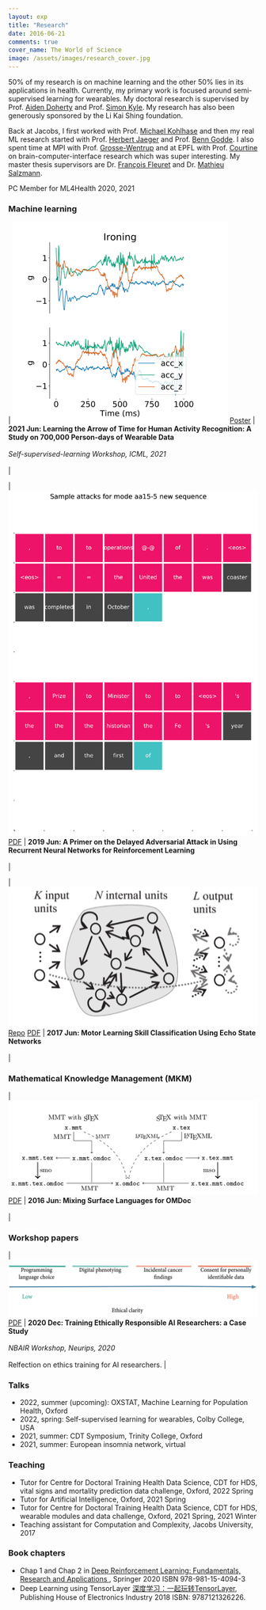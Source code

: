 ```yaml
---
layout: exp
title: "Research"
date: 2016-06-21
comments: true
cover_name: The World of Science
image: /assets/images/research_cover.jpg
---
```

50% of my research is on machine learning and the other 50% lies in its applications in health. Currently, my primary work is focused around semi-supervised learning for wearables. My doctoral research is supervised by Prof. [Aiden Doherty](https://www.ndph.ox.ac.uk/team/aiden-doherty) and Prof. [Simon Kyle](https://www.ndcn.ox.ac.uk/team/simon-kyle). My research has also been generously sponsored by the Li Kai Shing foundation.

Back at Jacobs, I first worked with Prof. [Michael Kohlhase](https://kwarc.info/people/mkohlhase/) and then my real ML research started with Prof. [Herbert Jaeger](http://minds.jacobs-university.de/herbert/) and Prof. [Benn Godde](https://www.researchgate.net/profile/Ben_Godde). 
I also spent time at MPI with Prof. [Grosse-Wentrup](https://ni.cs.univie.ac.at) and at EPFL with Prof. [Courtine](https://courtine-lab.epfl.ch) on brain-computer-interface research which was super interesting. My master thesis supervisors are Dr. [François Fleuret](https://www.idiap.ch/~fleuret/) and Dr. [Mathieu Salzmann](https://people.epfl.ch/mathieu.salzmann).

PC Member for ML4Health 2020, 2021

### Machine learning

| ![Example of forward and backward time flow](/assets/images/sample_aot.png) [Poster](/assets/files/aot.pdf) |  **2021 Jun: Learning the Arrow of Time for Human Activity Recognition: A Study on 700,000 Person-days of Wearable Data** <br/><br/> *Self-supervised-learning Workshop, ICML, 2021* <br/><br/> |


| ![Delayed Attack Samples](/assets/images/da_sample.jpg) [PDF](/assets/files/hang_thesis.pdf) |  **2019 Jun: A Primer on the Delayed Adversarial Attack in Using Recurrent Neural Networks for Reinforcement Learning** <br/><br/> |


| ![Echo State Network](/assets/images/esn.png) [Repo](https://github.com/angerhang/thesis) [PDF](/assets/files/thesis.pdf) |  **2017 Jun: Motor Learning Skill Classification Using Echo State Networks** <br/><br/>  | 


### Mathematical Knowledge Management (MKM)

| ![sTeX](/assets/images/mmt.png) [PDF](/assets/files/cicm_2016.pdf) |  **2016 Jun: Mixing Surface Languages for OMDoc** <br/><br/> | 

### Workshop papers

| ![Reasonable Ethics Scale](/assets/images/scale.png) [PDF](https://arxiv.org/abs/2011.11393) |  **2020 Dec: Training Ethically Responsible AI Researchers: a Case Study** <br/><br/> *NBAIR Workshop, Neurips, 2020* <br/><br/> Relfection on ethics training for AI researchers. | 


### Talks
* 2022, summer (upcoming): OXSTAT, Machine Learning for Population Health, Oxford
* 2022, spring: Self-supervised learning for wearables, Colby College, USA 
* 2021, summer: CDT Symposium, Trinity College, Oxford
* 2021, summer: European insomnia network, virtual


### Teaching
* Tutor for Centre for Doctoral Training Health Data Science, CDT for HDS, vital signs and mortality prediction data challenge, Oxford, 2022 Spring
* Tutor for Artificial Intelligence, Oxford, 2021 Spring
* Tutor for Centre for Doctoral Training Health Data Science, CDT for HDS, wearable modules and data challenge, Oxford, 2021 Spring, 2021 Winter
* Teaching assistant for Computation and Complexity, Jacobs University, 2017

### Book chapters
* Chap 1 and Chap 2 in [Deep Reinforcement Learning: Fundamentals, Research and Applications
](https://deepreinforcementlearningbook.org/), Springer 2020 ISBN 978-981-15-4094-3 
* Deep Learning using TensorLayer [深度学习：一起玩转TensorLayer](https://www.amazon.com/%E6%B7%B1%E5%BA%A6%E5%AD%A6%E4%B9%A0-%E4%B8%80%E8%B5%B7%E7%8E%A9%E8%BD%ACTensorLayer-%E8%91%A3%E8%B1%AA-%E7%AD%89/dp/B078YDZTCY/ref=sr_1_2?keywords=tensorlayer&qid=1570048255&s=gateway&sr=8-2), Publishing House of Electronics Industry 2018 ISBN: 9787121326226.

<!-- * [16-720 Semester project: facial verifier](/assets/files/cv_poster.pdf)
* [The Evolution of Web Search Engines: Past, Present and Future](/assets/files/bigData.pdf) -->